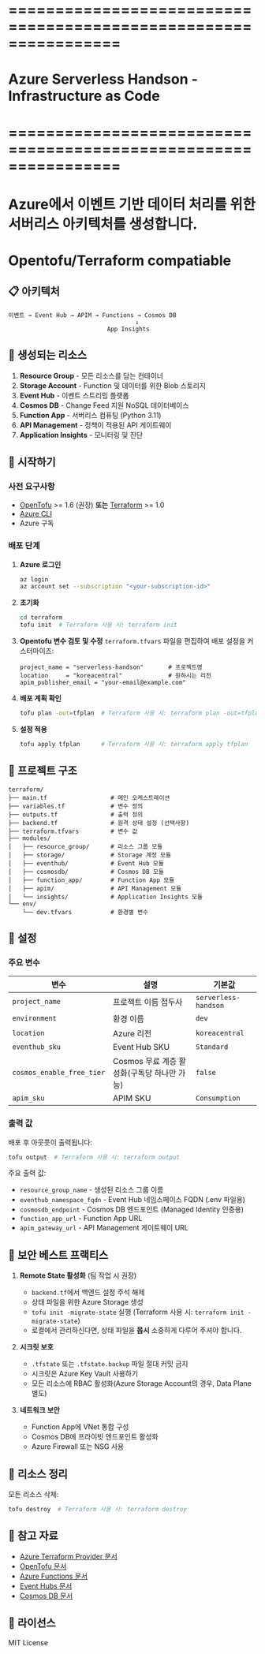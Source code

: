 # ================================================================
# Azure Serverless Handson - Infrastructure as Code
# ================================================================
# Azure에서 이벤트 기반 데이터 처리를 위한 서버리스 아키텍처를 생성합니다.
# 
# Opentofu/Terraform compatiable 

## 📋 아키텍처

```
이벤트 → Event Hub → APIM → Functions → Cosmos DB
                                    ↓
                            App Insights
```

## 🎯 생성되는 리소스

1. **Resource Group** - 모든 리소스를 담는 컨테이너
2. **Storage Account** - Function 및 데이터를 위한 Blob 스토리지
3. **Event Hub** - 이벤트 스트리밍 플랫폼
4. **Cosmos DB** - Change Feed 지원 NoSQL 데이터베이스
5. **Function App** - 서버리스 컴퓨팅 (Python 3.11)
6. **API Management** - 정책이 적용된 API 게이트웨이
7. **Application Insights** - 모니터링 및 진단

## 🚀 시작하기

### 사전 요구사항

- [OpenTofu](https://opentofu.org/docs/intro/install/) >= 1.6 (권장) **또는** [Terraform](https://www.terraform.io/downloads.html) >= 1.0
- [Azure CLI](https://docs.microsoft.com/en-us/cli/azure/install-azure-cli)
- Azure 구독

### 배포 단계

1. **Azure 로그인**
   ```bash
   az login
   az account set --subscription "<your-subscription-id>"
   ```

2. **초기화**
   ```bash
   cd terraform
   tofu init  # Terraform 사용 시: terraform init
   ```

3. **Opentofu 변수 검토 및 수정**
   `terraform.tfvars` 파일을 편집하여 배포 설정을 커스터마이즈:
   ```hcl
   project_name = "serverless-handson"       # 프로젝트명
   location     = "koreacentral"             # 원하시는 리전
   apim_publisher_email = "your-email@example.com"
   ```

4. **배포 계획 확인**
   ```bash
   tofu plan -out=tfplan  # Terraform 사용 시: terraform plan -out=tfplan
   ```

5. **설정 적용**
   ```bash
   tofu apply tfplan      # Terraform 사용 시: terraform apply tfplan
   ```

## 📁 프로젝트 구조

```
terraform/
├── main.tf                  # 메인 오케스트레이션
├── variables.tf             # 변수 정의
├── outputs.tf               # 출력 정의
├── backend.tf               # 원격 상태 설정 (선택사항)
├── terraform.tfvars         # 변수 값
├── modules/
│   ├── resource_group/      # 리소스 그룹 모듈
│   ├── storage/             # Storage 계정 모듈
│   ├── eventhub/            # Event Hub 모듈
│   ├── cosmosdb/            # Cosmos DB 모듈
│   ├── function_app/        # Function App 모듈
│   ├── apim/                # API Management 모듈
│   └── insights/            # Application Insights 모듈
└── env/
    └── dev.tfvars           # 환경별 변수
```

## 🔧 설정

### 주요 변수

| 변수 | 설명 | 기본값 |
|------|------|--------|
| `project_name` | 프로젝트 이름 접두사 | `serverless-handson` |
| `environment` | 환경 이름 | `dev` |
| `location` | Azure 리전 | `koreacentral` |
| `eventhub_sku` | Event Hub SKU | `Standard` |
| `cosmos_enable_free_tier` | Cosmos 무료 계층 활성화(구독당 하나만 가능) | `false` |
| `apim_sku` | APIM SKU | `Consumption` |

### 출력 값

배포 후 아웃풋이 출력됩니다:

```bash
tofu output  # Terraform 사용 시: terraform output
```

주요 출력 값:
- `resource_group_name` - 생성된 리소스 그룹 이름
- `eventhub_namespace_fqdn` - Event Hub 네임스페이스 FQDN (.env 파일용)
- `cosmosdb_endpoint` - Cosmos DB 엔드포인트 (Managed Identity 인증용)
- `function_app_url` - Function App URL
- `apim_gateway_url` - API Management 게이트웨이 URL


## 🔐 보안 베스트 프랙티스

1. **Remote State 활성화** (팀 작업 시 권장)
   - `backend.tf`에서 백엔드 설정 주석 해제
   - 상태 파일을 위한 Azure Storage 생성
   - `tofu init -migrate-state` 실행 (Terraform 사용 시: `terraform init -migrate-state`)
   - 로컬에서 관리하신다면, 상태 파일을 **몹시** 소중하게 다루어 주셔야 합니다. 

2. **시크릿 보호**
   - `.tfstate` 또는 `.tfstate.backup` 파일 절대 커밋 금지
   - 시크릿은 Azure Key Vault 사용하기
   - 모든 리소스에 RBAC 활성화(Azure Storage Account의 경우, Data Plane 별도)

3. **네트워크 보안**
   - Function App에 VNet 통합 구성
   - Cosmos DB에 프라이빗 엔드포인트 활성화
   - Azure Firewall 또는 NSG 사용

## 🧹 리소스 정리

모든 리소스 삭제:

```bash
tofu destroy  # Terraform 사용 시: terraform destroy
```


## 📖 참고 자료
- [Azure Terraform Provider 문서](https://registry.terraform.io/providers/hashicorp/azurerm/latest/docs)
- [OpenTofu 문서](https://opentofu.org/docs/)
- [Azure Functions 문서](https://docs.microsoft.com/en-us/azure/azure-functions/)
- [Event Hubs 문서](https://docs.microsoft.com/en-us/azure/event-hubs/)
- [Cosmos DB 문서](https://docs.microsoft.com/en-us/azure/cosmos-db/)

## 📝 라이선스

MIT License
